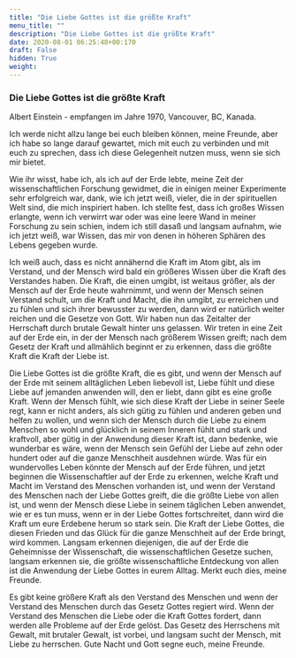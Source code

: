 ```yaml
---
title: "Die Liebe Gottes ist die größte Kraft"
menu_title: ""
description: "Die Liebe Gottes ist die größte Kraft"
date: 2020-08-01 06:25:48+00:170
draft: False
hidden: True
weight:
---
```

### Die Liebe Gottes ist die größte Kraft

Albert Einstein - empfangen im Jahre 1970, Vancouver, BC, Kanada.

Ich werde nicht allzu lange bei euch bleiben können, meine Freunde, aber ich habe so lange darauf gewartet, mich mit euch zu verbinden und mit euch zu sprechen, dass ich diese Gelegenheit nutzen muss, wenn sie sich mir bietet.

Wie ihr wisst, habe ich, als ich auf der Erde lebte, meine Zeit der wissenschaftlichen Forschung gewidmet, die in einigen meiner Experimente sehr erfolgreich war, dank, wie ich jetzt weiß, vieler, die in der spirituellen Welt sind, die mich inspiriert haben. Ich stellte fest, dass ich großes Wissen erlangte, wenn ich verwirrt war oder was eine leere Wand in meiner Forschung zu sein schien, indem ich still dasaß und langsam aufnahm, wie ich jetzt weiß, war Wissen, das mir von denen in höheren Sphären des Lebens gegeben wurde.

Ich weiß auch, dass es nicht annähernd die Kraft im Atom gibt, als im Verstand, und der Mensch wird bald ein größeres Wissen über die Kraft des Verstandes haben. Die Kraft, die einen umgibt, ist weitaus größer, als der Mensch auf der Erde heute wahrnimmt, und wenn der Mensch seinen Verstand schult, um die Kraft und Macht, die ihn umgibt, zu erreichen und zu fühlen und sich ihrer bewusster zu werden, dann wird er natürlich weiter reichen und die Gesetze von Gott. Wir haben nun das Zeitalter der Herrschaft durch brutale Gewalt hinter uns gelassen. Wir treten in eine Zeit auf der Erde ein, in der der Mensch nach größerem Wissen greift; nach dem Gesetz der Kraft und allmählich beginnt er zu erkennen, dass die größte Kraft die Kraft der Liebe ist.

Die Liebe Gottes ist die größte Kraft, die es gibt, und wenn der Mensch auf der Erde mit seinem alltäglichen Leben liebevoll ist, Liebe fühlt und diese Liebe auf jemanden anwenden will, den er liebt, dann gibt es eine große Kraft. Wenn der Mensch fühlt, wie sich diese Kraft der Liebe in seiner Seele regt, kann er nicht anders, als sich gütig zu fühlen und anderen geben und helfen zu wollen, und wenn sich der Mensch durch die Liebe zu einem Menschen so wohl und glücklich in seinem Inneren fühlt und stark und kraftvoll, aber gütig in der Anwendung dieser Kraft ist, dann bedenke, wie wunderbar es wäre, wenn der Mensch sein Gefühl der Liebe auf zehn oder hundert oder auf die ganze Menschheit ausdehnen würde. Was für ein wundervolles Leben könnte der Mensch auf der Erde führen, und jetzt beginnen die Wissenschaftler auf der Erde zu erkennen, welche Kraft und Macht im Verstand des Menschen vorhanden ist, und wenn der Verstand des Menschen nach der Liebe Gottes greift, die die größte Liebe von allen ist, und wenn der Mensch diese Liebe in seinem täglichen Leben anwendet, wie er es tun muss, wenn er in der Liebe Gottes fortschreitet, dann wird die Kraft um eure Erdebene herum so stark sein. Die Kraft der Liebe Gottes, die diesen Frieden und das Glück für die ganze Menschheit auf der Erde bringt, wird kommen. Langsam erkennen diejenigen, die auf der Erde die Geheimnisse der Wissenschaft, die wissenschaftlichen Gesetze suchen, langsam erkennen sie, die größte wissenschaftliche Entdeckung von allen ist die Anwendung der Liebe Gottes in eurem Alltag. Merkt euch dies, meine Freunde.

Es gibt keine größere Kraft als den Verstand des Menschen und wenn der Verstand des Menschen durch das Gesetz Gottes regiert wird. Wenn der Verstand des Menschen die Liebe oder die Kraft Gottes fordert, dann werden alle Probleme auf der Erde gelöst. Das Gesetz des Herrschens mit Gewalt, mit brutaler Gewalt, ist vorbei, und langsam sucht der Mensch, mit Liebe zu herrschen. Gute Nacht und Gott segne euch, meine Freunde.

